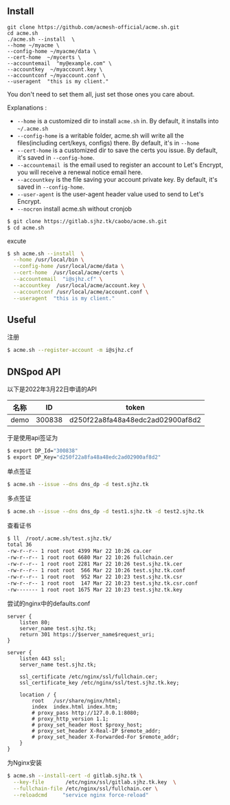 ## Install

```
git clone https://github.com/acmesh-official/acme.sh.git
cd acme.sh
./acme.sh --install  \
--home ~/myacme \
--config-home ~/myacme/data \
--cert-home  ~/mycerts \
--accountemail  "my@example.com" \
--accountkey  ~/myaccount.key \
--accountconf ~/myaccount.conf \
--useragent  "this is my client."
```

You don't need to set them all, just set those ones you care about.

Explanations :

- `--home` is a customized dir to install `acme.sh` in. By default, it installs into `~/.acme.sh`
- `--config-home` is a writable folder, acme.sh will write all the files(including cert/keys, configs) there. By default, it's in `--home`
- `--cert-home` is a customized dir to save the certs you issue. By default, it's saved in `--config-home`.
- `--accountemail `is the email used to register an account to Let's Encrypt, you will receive a renewal notice email here.
- `--accountkey` is the file saving your account private key. By default, it's saved in `--config-home`.
- `--user-agent` is the user-agent header value used to send to Let's Encrypt.
- `--nocron` install acme.sh without cronjob



```bash
$ git clone https://gitlab.sjhz.tk/caobo/acme.sh.git 
$ cd acme.sh
```

excute

```bash
$ sh acme.sh --install  \
  --home /usr/local/bin \
  --config-home /usr/local/acme/data \
  --cert-home  /usr/local/acme/certs \
  --accountemail  "i@sjhz.cf" \
  --accountkey  /usr/local/acme/account.key \
  --accountconf /usr/local/acme/account.conf \
  --useragent  "this is my client."
```

## Useful

注册

```bash
$ acme.sh --register-account -m i@sjhz.cf
```



## DNSpod API

以下是2022年3月22日申请的API

| 名称 |   ID   |              token               |
| :--: | :----: | :------------------------------: |
| demo | 300838 | d250f22a8fa48a48edc2ad02900af8d2 |

于是使用api签证为

```bash
$ export DP_Id="300838"
$ export DP_Key="d250f22a8fa48a48edc2ad02900af8d2"
```

单点签证

```bash
$ acme.sh --issue --dns dns_dp -d test.sjhz.tk
```

多点签证

```bash
$ acme.sh --issue --dns dns_dp -d test1.sjhz.tk -d test2.sjhz.tk
```

查看证书

```bash
$ ll  /root/.acme.sh/test.sjhz.tk/
total 36
-rw-r--r-- 1 root root 4399 Mar 22 10:26 ca.cer
-rw-r--r-- 1 root root 6680 Mar 22 10:26 fullchain.cer
-rw-r--r-- 1 root root 2281 Mar 22 10:26 test.sjhz.tk.cer
-rw-r--r-- 1 root root  566 Mar 22 10:26 test.sjhz.tk.conf
-rw-r--r-- 1 root root  952 Mar 22 10:23 test.sjhz.tk.csr
-rw-r--r-- 1 root root  147 Mar 22 10:23 test.sjhz.tk.csr.conf
-rw------- 1 root root 1675 Mar 22 10:23 test.sjhz.tk.key
```

尝试的nginx中的defaults.conf

```nginx
server {
    listen 80;
    server_name test.sjhz.tk;
    return 301 https://$server_name$request_uri;
}

server {
    listen 443 ssl;
    server_name test.sjhz.tk;

    ssl_certificate /etc/nginx/ssl/fullchain.cer;
    ssl_certificate_key /etc/nginx/ssl/test.sjhz.tk.key;

    location / {
        root   /usr/share/nginx/html;
        index  index.html index.htm;
        # proxy_pass http://127.0.0.1:8080;
        # proxy_http_version 1.1;
        # proxy_set_header Host $proxy_host; 
        # proxy_set_header X-Real-IP $remote_addr; 
        # proxy_set_header X-Forwarded-For $remote_addr;      
    }
}
```

为Nginx安装

```bash
$ acme.sh --install-cert -d gitlab.sjhz.tk \
  --key-file       /etc/nginx/ssl/gitlab.sjhz.tk.key  \
  --fullchain-file /etc/nginx/ssl/fullchain.cer \
  --reloadcmd     "service nginx force-reload"
```








